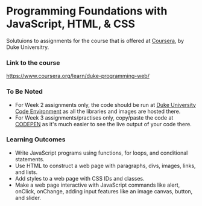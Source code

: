 # Programming Foundations with JavaScript, HTML, & CSS
Solutuions to assignments for the course that is offered at <a href="https://www.coursera.org">Coursera</a>, by Duke Universitry.

### Link to the course
https://www.coursera.org/learn/duke-programming-web/


### To Be Noted
 * For Week 2 assignments only, the code should be run at <a href="https://www.dukelearntoprogram.com//course1/example/index.php">Duke University Code Environment</a> as all the libraries and images are hosted there.
 * For Week 3 assignments/practises only, copy/paste the code at <a href="https://codepen.io/">CODEPEN</a> as it's much easier to see the live output of your code there.


### Learning Outcomes
  * Write JavaScript programs using functions, for loops, and conditional statements.
  * Use HTML to construct a web page with paragraphs, divs, images, links, and lists.
  * Add styles to a web page with CSS IDs and classes.
  * Make a web page interactive with JavaScript commands like alert, onClick, onChange, adding input features like an image canvas, button, and slider.
